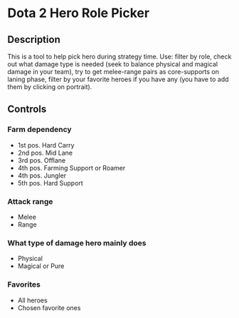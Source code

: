 # Dota 2 Hero Role Picker

## Description
This is a tool to help pick hero during strategy time. Use: filter by role, check out what damage type is needed (seek to balance physical and magical damage in your team), try to get melee-range pairs as core-supports on laning phase, filter by your favorite heroes if you have any (you have to add them by clicking on portrait).

## Controls
### Farm dependency
- 1st pos. Hard Carry 
- 2nd pos. Mid Lane
- 3rd pos. Offlane
- 4th pos. Farming Support or Roamer
- 4th pos. Jungler
- 5th pos. Hard Support

### Attack range
- Melee
- Range

### What type of damage hero mainly does
- Physical
- Magical or Pure

### Favorites
- All heroes
- Chosen favorite ones